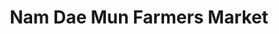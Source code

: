 ---
title: "Nam Dae Mun Farmers Market"
url: /lilburn/nam-dae-mun-farmers-market/
shop: Supermarkt
---